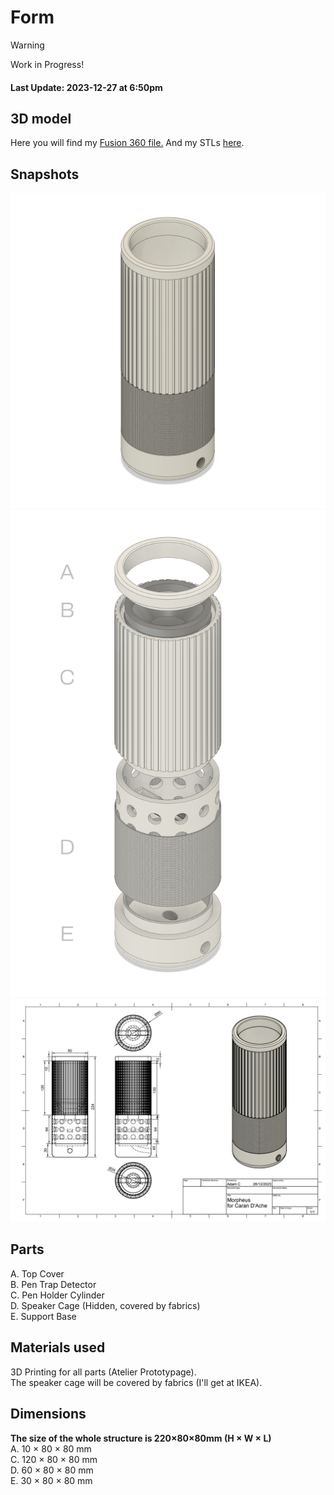# Form

> [!WARNING]
> Work in Progress!

#### Last Update: 2023-12-27 at 6:50pm

## 3D model
Here you will find my [Fusion 360 file.](/form/source/projectmorpheus_id.f3d)
And my STLs [here](/form/source/print).

## Snapshots
![Img](/form/img/snapshot_shape1.png)
![Img](/form/img/snapshot_shape2_wT.png)
![Img](/form/vector/CdA_FinalSketch_Drawing.png)

## Parts
A. Top Cover
<br>
B. Pen Trap Detector
<br>
C. Pen Holder Cylinder
<br>
D. Speaker Cage (Hidden, covered by fabrics)
<br>
E. Support Base

## Materials used
3D Printing for all parts (Atelier Prototypage).
<br>
The speaker cage will be covered by fabrics (I'll get at IKEA).

## Dimensions
<b>The size of the whole structure is 220×80×80mm (H × W × L) </b>
<br>
A. 10 × 80 × 80 mm
<br>
C. 120 × 80 × 80 mm
<br>
D. 60 × 80 × 80 mm
<br>
E. 30 × 80 × 80 mm